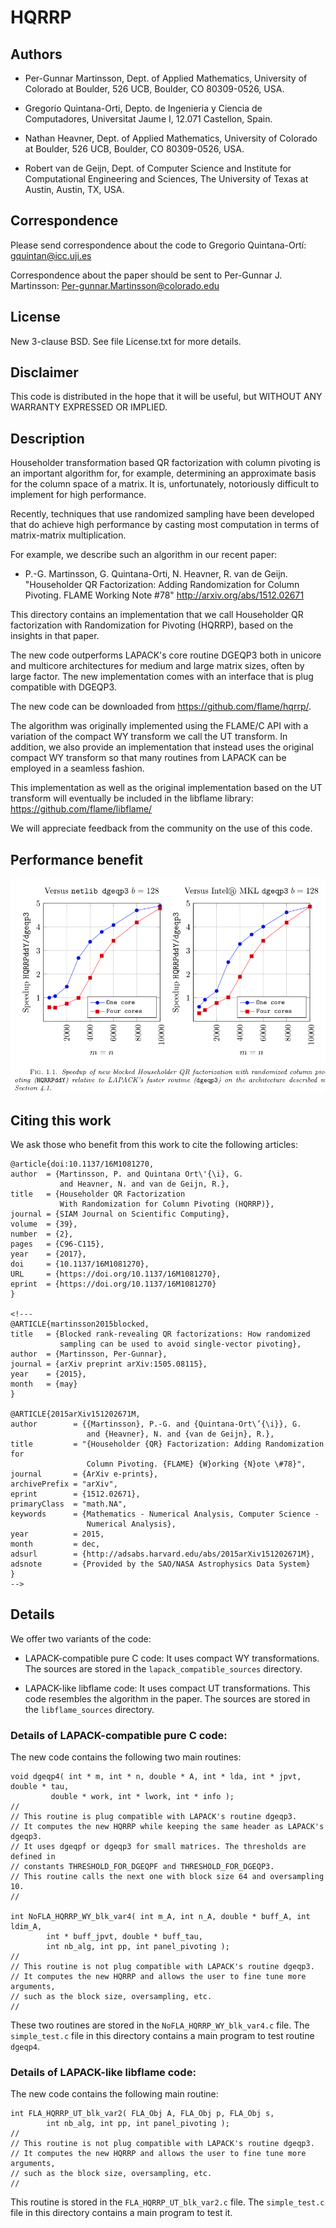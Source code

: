 # HQRRP

## Authors

* Per-Gunnar Martinsson,
  Dept. of Applied Mathematics,
  University of Colorado at Boulder,
  526 UCB, Boulder, CO 80309-0526, USA.

* Gregorio Quintana-Orti,
  Depto. de Ingenieria y Ciencia de Computadores,
  Universitat Jaume I,
  12.071 Castellon, Spain.

* Nathan Heavner,
  Dept. of Applied Mathematics,
  University of Colorado at Boulder,
  526 UCB, Boulder, CO 80309-0526, USA.

* Robert van de Geijn,
  Dept. of Computer Science and Institute for Computational Engineering and
  Sciences,
  The University of Texas at Austin,
  Austin, TX, USA.

## Correspondence

Please send correspondence about the code to 
Gregorio Quintana-Ortí: <gquintan@icc.uji.es>

Correspondence about the paper should be sent to
Per-Gunnar J. Martinsson: <Per-gunnar.Martinsson@colorado.edu>

## License

New 3-clause BSD.
See file License.txt for more details.

## Disclaimer

This code is distributed in the hope that it will be useful, but
WITHOUT ANY WARRANTY EXPRESSED OR IMPLIED. 

## Description

Householder transformation based QR factorization with column pivoting is an 
important algorithm for, for example, determining an approximate basis for 
the column space of a matrix. It is, unfortunately, notoriously difficult to 
implement for high performance.

Recently, techniques that use randomized sampling have been developed that
do achieve high performance by casting most computation in terms of
matrix-matrix multiplication.

For example, we describe such an algorithm in our recent paper:

  * P.-G. Martinsson, G. Quintana-Orti, N. Heavner, R. van de Geijn.
    "Householder QR Factorization: Adding Randomization for Column Pivoting.
    FLAME Working Note #78" 
    http://arxiv.org/abs/1512.02671

This directory contains an implementation that we call Householder QR
factorization with Randomization for Pivoting (HQRRP), based on the insights 
in that paper.

The new code outperforms LAPACK's core routine DGEQP3 both in unicore and 
multicore architectures for medium and large matrix sizes, often by large 
factor. The new implementation comes with an interface that is plug 
compatible with DGEQP3. 

The new code can be downloaded from https://github.com/flame/hqrrp/.

The algorithm was originally implemented using the FLAME/C API with 
a variation of the compact WY transform we call the UT transform. 
In addition, 
we also provide an implementation that instead uses the original compact 
WY transform so that many routines from LAPACK can be employed in a 
seamless fashion.  

This implementation as well as the original implementation based on the UT
transform will eventually be included in the libflame library: 
https://github.com/flame/libflame/

We will appreciate feedback from the community on the use of this code.

## Performance benefit

![alt tag](./speedup.png)

## Citing this work

We ask those who benefit from this work 
to cite the following articles:

```
@article{doi:10.1137/16M1081270,
author  = {Martinsson, P. and Quintana Ort\'{\i}, G.
           and Heavner, N. and van de Geijn, R.},
title   = {Householder QR Factorization  
           With Randomization for Column Pivoting (HQRRP)},
journal = {SIAM Journal on Scientific Computing},
volume  = {39},
number  = {2},
pages   = {C96-C115},
year    = {2017},
doi     = {10.1137/16M1081270},
URL     = {https://doi.org/10.1137/16M1081270},
eprint  = {https://doi.org/10.1137/16M1081270}
}

<!---
@ARTICLE{martinsson2015blocked,
title   = {Blocked rank-revealing QR factorizations: How randomized 
           sampling can be used to avoid single-vector pivoting},
author  = {Martinsson, Per-Gunnar},
journal = {arXiv preprint arXiv:1505.08115},
year    = {2015},
month   = {may}
}

@ARTICLE{2015arXiv151202671M,
author        = {{Martinsson}, P.-G. and {Quintana-Ort\’{\i}}, G. 
                 and {Heavner}, N. and {van de Geijn}, R.},
title         = "{Householder {QR} Factorization: Adding Randomization for 
                 Column Pivoting. {FLAME} {W}orking {N}ote \#78}",
journal       = {ArXiv e-prints},
archivePrefix = "arXiv",
eprint        = {1512.02671},
primaryClass  = "math.NA",
keywords      = {Mathematics - Numerical Analysis, Computer Science - 
                 Numerical Analysis},
year          = 2015,
month         = dec,
adsurl        = {http://adsabs.harvard.edu/abs/2015arXiv151202671M},
adsnote       = {Provided by the SAO/NASA Astrophysics Data System}
}
-->
```

## Details

We offer two variants of the code:

* LAPACK-compatible pure C code: 
  It uses compact WY transformations.
  The sources are stored in the `lapack_compatible_sources` directory.

* LAPACK-like libflame code: 
  It uses compact UT transformations.
  This code resembles the algorithm in the paper.
  The sources are stored in the `libflame_sources` directory.

### Details of LAPACK-compatible pure C code: 

The new code contains the following two main routines:

```
void dgeqp4( int * m, int * n, double * A, int * lda, int * jpvt, double * tau,
         double * work, int * lwork, int * info );
// 
// This routine is plug compatible with LAPACK's routine dgeqp3.
// It computes the new HQRRP while keeping the same header as LAPACK's dgeqp3.
// It uses dgeqpf or dgeqp3 for small matrices. The thresholds are defined in
// constants THRESHOLD_FOR_DGEQPF and THRESHOLD_FOR_DGEQP3.
// This routine calls the next one with block size 64 and oversampling 10.
//

int NoFLA_HQRRP_WY_blk_var4( int m_A, int n_A, double * buff_A, int ldim_A,
        int * buff_jpvt, double * buff_tau,
        int nb_alg, int pp, int panel_pivoting );
// 
// This routine is not plug compatible with LAPACK's routine dgeqp3.
// It computes the new HQRRP and allows the user to fine tune more arguments,
// such as the block size, oversampling, etc.
//
```

These two routines are stored in the `NoFLA_HQRRP_WY_blk_var4.c` file.
The `simple_test.c` file in this directory
contains a main program to test routine `dgeqp4`.

### Details of LAPACK-like libflame code: 

The new code contains the following main routine:

```
int FLA_HQRRP_UT_blk_var2( FLA_Obj A, FLA_Obj p, FLA_Obj s, 
        int nb_alg, int pp, int panel_pivoting );
// 
// This routine is not plug compatible with LAPACK's routine dgeqp3.
// It computes the new HQRRP and allows the user to fine tune more arguments,
// such as the block size, oversampling, etc.
//
```

This routine is stored in the `FLA_HQRRP_UT_blk_var2.c` file.
The `simple_test.c` file in this directory contains a main program to test it.


